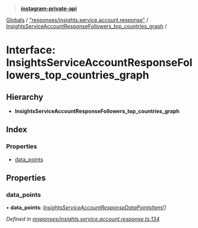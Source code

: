 > **[instagram-private-api](../README.md)**

[Globals](../README.md) / ["responses/insights.service.account.response"](../modules/_responses_insights_service_account_response_.md) / [InsightsServiceAccountResponseFollowers_top_countries_graph](_responses_insights_service_account_response_.insightsserviceaccountresponsefollowers_top_countries_graph.md) /

# Interface: InsightsServiceAccountResponseFollowers_top_countries_graph

## Hierarchy

* **InsightsServiceAccountResponseFollowers_top_countries_graph**

## Index

### Properties

* [data_points](_responses_insights_service_account_response_.insightsserviceaccountresponsefollowers_top_countries_graph.md#data_points)

## Properties

###  data_points

• **data_points**: *[InsightsServiceAccountResponseDataPointsItem](_responses_insights_service_account_response_.insightsserviceaccountresponsedatapointsitem.md)[]*

*Defined in [responses/insights.service.account.response.ts:134](https://github.com/dilame/instagram-private-api/blob/3e16058/src/responses/insights.service.account.response.ts#L134)*